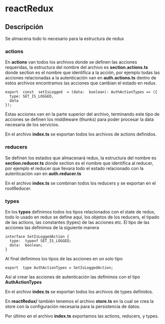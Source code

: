 # reactRedux

## Descripción

Se almacena todo lo necesario para la estructura de redux

### actions

En **actions** van todos los archivos donde se definen las acciones requeridas, la estructura del nombre del archivo es **section.actions.ts** donde section es el nombre que identifica a la acción, por ejemplo todas las acciones relacionadas a la autenticación van en **auth.actions.ts** dentro de estos archivos encontramos las acciones que cambian el estado en redux.

    export  const  setIsLogged  = (data:  boolean): AuthActionTypes => ({
      type: SET_IS_LOGGED,
      data
    });
Estas acciones van en la parte superior del archivo, terminando este tipo de acciones se definen los middleware (thunks) para poder procesar la data necesaria de los servicios.

En el archivo **index.ts** se exportan todos los archivos de actions definidos.

### reducers

Se definen los estados que almacenará redux, la estructura del nombre es **section.reducer.ts** donde section es el nombre que identifica al reducer, por ejemplo el reducer que llevara todo el estado relacionado con la autenticación van en **auth.reducer.ts**

En el archivo **index.ts** se combinan todos los reducers y se exportan en el rootReducer.

### types

En los **types** definimos todos los tipos relacionados con el state de redux, todo lo usado en redux se define aquí, los objetos de los reducers, el tipado de las actions, las constantes (types) de las acciones etc.
El tipo de las acciones las definimos de la siguiente manera

    interface SetIsLoggedAction {
      type:  typeof SET_IS_LOGGED;
      data:  boolean;
    }
Al final definimos los tipos de las acciones en un solo tipo

    export  type AuthActionTypes = SetIsLoggedAction;

Así al crear las acciones de autenticación las definimos con el tipo **AuthActionTypes**

En el archivo **index.ts** se exportan todos los archivos de types definidos.

En **reactRedux/** también tenemos el archivo **store.ts** en la cual se crea la store con la configuración necesaria para la persistencia de datos.

Por último en el archivo **index.ts** exportamos las actions, reducers, y types.
